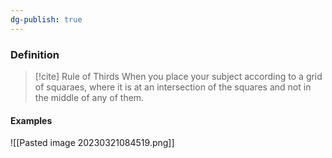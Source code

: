 ```yaml
---
dg-publish: true
---
```


### Definition
>[!cite] Rule of Thirds
>When you place your subject according to a grid of squaraes, where it is at an intersection of the squares and not in the middle of any of them.


#### Examples

![[Pasted image 20230321084519.png]]